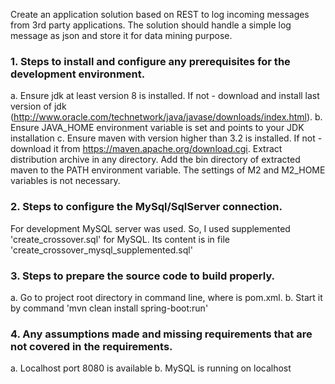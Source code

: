 Create an application solution based on REST to log incoming messages from 3rd party applications.
The solution should handle a simple log message as json and store it for data mining purpose.


### 1. Steps to install and configure any prerequisites for the development environment.
a. Ensure jdk at least version 8 is installed. If not - download and install last version of jdk (http://www.oracle.com/technetwork/java/javase/downloads/index.html).
b. Ensure JAVA_HOME environment variable is set and points to your JDK installation
c. Ensure maven with version higher than 3.2 is installed. If not - download it from https://maven.apache.org/download.cgi. Extract distribution
 archive in any directory. Add the bin directory of extracted maven to the PATH environment variable. The settings of M2 and M2_HOME variables is not necessary.


### 2. Steps to configure the MySql/SqlServer connection.
For development MySQL server was used. So, I used supplemented 'create_crossover.sql' for MySQL.
Its content is in file 'create_crossover_mysql_supplemented.sql'


### 3. Steps to prepare the source code to build properly.
a. Go to project root directory in command line, where is pom.xml.
b. Start it by command 'mvn clean install spring-boot:run'


### 4. Any assumptions made and missing requirements that are not covered in the requirements.
a. Localhost port 8080 is available
b. MySQL is running on localhost
 